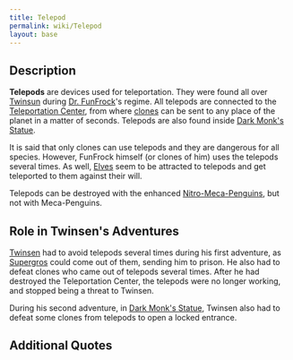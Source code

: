 ```yaml
---
title: Telepod
permalink: wiki/Telepod
layout: base
---
```


## Description

**Telepods** are devices used for teleportation. They were found all
over [Twinsun](Twinsun "wikilink") during [Dr.
FunFrock](Dr._FunFrock "wikilink")'s regime. All telepods are connected
to the [Teleportation Center](Teleportation_Center "wikilink"), from
where [clones](clone "wikilink") can be sent to any place of the planet
in a matter of seconds. Telepods are also found inside [Dark Monk's
Statue](Dark_Monk's_Statue "wikilink").

It is said that only clones can use telepods and they are dangerous for
all species. However, FunFrock himself (or clones of him) uses the
telepods several times. As well, [Elves](Elf "wikilink") seem to be
attracted to telepods and get teleported to them against their will.

Telepods can be destroyed with the enhanced
[Nitro-Meca-Penguins](Nitro-Meca-Penguin "wikilink"), but not with
Meca-Penguins.

## Role in Twinsen's Adventures

[Twinsen](Twinsen "wikilink") had to avoid telepods several times during
his first adventure, as [Supergros](Supergro "wikilink") could come out
of them, sending him to prison. He also had to defeat clones who came
out of telepods several times. After he had destroyed the Teleportation
Center, the telepods were no longer working, and stopped being a threat
to Twinsen.

During his second adventure, in [Dark Monk's
Statue](Dark_Monk's_Statue "wikilink"), Twinsen also had to defeat some
clones from telepods to open a locked entrance.

## Additional Quotes
